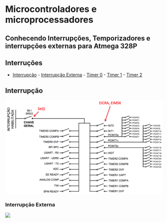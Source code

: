 # Microcontroladores e microprocessadores 

 
## Conhecendo Interrupções, Temporizadores e interrupções externas para Atmega 328P

## Interruções
- [Interrupção](#Interrupção)
        - [Interrupção Externa](#Interrupção-Externa)
        - [Timer 0](#Interrupção-Externa)
        - [Timer 1](#Interrupção-Externa)
        - [Timer 2](#Interrupção-Externa)



## Interrupção

<img src=imagens/quadro_interrupcoes.png>


### Interrupção Externa


<img src=imagens/pinos_interrupcao_int01.png.png>
